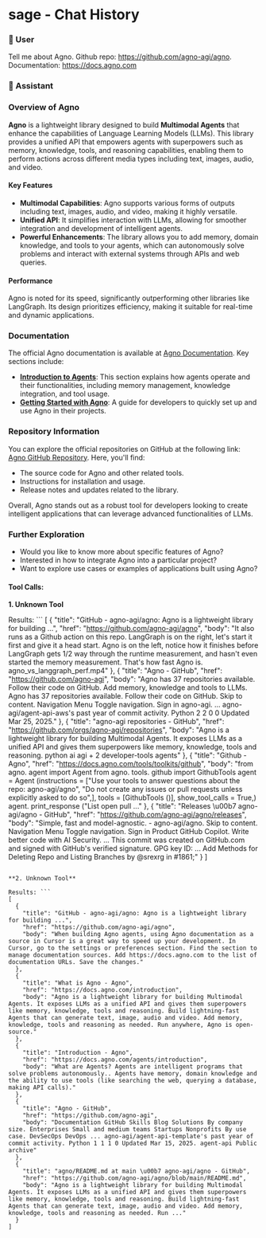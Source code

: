 # sage - Chat History

### 👤 User
Tell me about Agno. Github repo: https://github.com/agno-agi/agno. Documentation: https://docs.agno.com

### 🤖 Assistant
### Overview of Agno

**Agno** is a lightweight library designed to build **Multimodal Agents** that enhance the capabilities of Language Learning Models (LLMs). This library provides a unified API that empowers agents with superpowers such as memory, knowledge, tools, and reasoning capabilities, enabling them to perform actions across different media types including text, images, audio, and video.

#### Key Features
- **Multimodal Capabilities**: Agno supports various forms of outputs including text, images, audio, and video, making it highly versatile.
- **Unified API**: It simplifies interaction with LLMs, allowing for smoother integration and development of intelligent agents.
- **Powerful Enhancements**: The library allows you to add memory, domain knowledge, and tools to your agents, which can autonomously solve problems and interact with external systems through APIs and web queries.

#### Performance
Agno is noted for its speed, significantly outperforming other libraries like LangGraph. Its design prioritizes efficiency, making it suitable for real-time and dynamic applications.

### Documentation
The official Agno documentation is available at [Agno Documentation](https://docs.agno.com). Key sections include:
- **[Introduction to Agents](https://docs.agno.com/agents/introduction)**: This section explains how agents operate and their functionalities, including memory management, knowledge integration, and tool usage.
- **[Getting Started with Agno](https://docs.agno.com/introduction)**: A guide for developers to quickly set up and use Agno in their projects.

### Repository Information
You can explore the official repositories on GitHub at the following link: [Agno GitHub Repository](https://github.com/agno-agi/agno). Here, you'll find:
- The source code for Agno and other related tools.
- Instructions for installation and usage.
- Release notes and updates related to the library.

Overall, Agno stands out as a robust tool for developers looking to create intelligent applications that can leverage advanced functionalities of LLMs.

### Further Exploration
- Would you like to know more about specific features of Agno?
- Interested in how to integrate Agno into a particular project?
- Want to explore use cases or examples of applications built using Agno?

#### Tool Calls:
**1. Unknown Tool**

Results: ```
[
  {
    "title": "GitHub - agno-agi/agno: Agno is a lightweight library for building ...",
    "href": "https://github.com/agno-agi/agno",
    "body": "It also runs as a Github action on this repo. LangGraph is on the right, let's start it first and give it a head start. Agno is on the left, notice how it finishes before LangGraph gets 1/2 way through the runtime measurement, and hasn't even started the memory measurement. That's how fast Agno is. agno_vs_langgraph_perf.mp4"
  },
  {
    "title": "Agno - GitHub",
    "href": "https://github.com/agno-agi",
    "body": "Agno has 37 repositories available. Follow their code on GitHub. Add memory, knowledge and tools to LLMs. Agno has 37 repositories available. Follow their code on GitHub. Skip to content. Navigation Menu Toggle navigation. Sign in agno-agi. ... agno-agi/agent-api-aws's past year of commit activity. Python 2 2 0 0 Updated Mar 25, 2025."
  },
  {
    "title": "agno-agi repositories - GitHub",
    "href": "https://github.com/orgs/agno-agi/repositories",
    "body": "Agno is a lightweight library for building Multimodal Agents. It exposes LLMs as a unified API and gives them superpowers like memory, knowledge, tools and reasoning. python ai agi + 2 developer-tools agents"
  },
  {
    "title": "Github - Agno",
    "href": "https://docs.agno.com/tools/toolkits/github",
    "body": "from agno. agent import Agent from agno. tools. github import GithubTools agent = Agent (instructions = [\"Use your tools to answer questions about the repo: agno-agi/agno\", \"Do not create any issues or pull requests unless explicitly asked to do so\",], tools = [GithubTools ()], show_tool_calls = True,) agent. print_response (\"List open pull ..."
  },
  {
    "title": "Releases \u00b7 agno-agi/agno - GitHub",
    "href": "https://github.com/agno-agi/agno/releases",
    "body": "Simple, fast and model-agnostic. - agno-agi/agno. Skip to content. Navigation Menu Toggle navigation. Sign in Product GitHub Copilot. Write better code with AI Security. ... This commit was created on GitHub.com and signed with GitHub's verified signature. GPG key ID: ... Add Methods for Deleting Repo and Listing Branches by @srexrg in #1861;"
  }
]
```

**2. Unknown Tool**

Results: ```
[
  {
    "title": "GitHub - agno-agi/agno: Agno is a lightweight library for building ...",
    "href": "https://github.com/agno-agi/agno",
    "body": "When building Agno agents, using Agno documentation as a source in Cursor is a great way to speed up your development. In Cursor, go to the settings or preferences section. Find the section to manage documentation sources. Add https://docs.agno.com to the list of documentation URLs. Save the changes."
  },
  {
    "title": "What is Agno - Agno",
    "href": "https://docs.agno.com/introduction",
    "body": "Agno is a lightweight library for building Multimodal Agents. It exposes LLMs as a unified API and gives them superpowers like memory, knowledge, tools and reasoning. Build lightning-fast Agents that can generate text, image, audio and video. Add memory, knowledge, tools and reasoning as needed. Run anywhere, Agno is open-source."
  },
  {
    "title": "Introduction - Agno",
    "href": "https://docs.agno.com/agents/introduction",
    "body": "What are Agents? Agents are intelligent programs that solve problems autonomously.. Agents have memory, domain knowledge and the ability to use tools (like searching the web, querying a database, making API calls)."
  },
  {
    "title": "Agno - GitHub",
    "href": "https://github.com/agno-agi",
    "body": "Documentation GitHub Skills Blog Solutions By company size. Enterprises Small and medium teams Startups Nonprofits By use case. DevSecOps DevOps ... agno-agi/agent-api-template's past year of commit activity. Python 1 1 1 0 Updated Mar 15, 2025. agent-api Public archive"
  },
  {
    "title": "agno/README.md at main \u00b7 agno-agi/agno - GitHub",
    "href": "https://github.com/agno-agi/agno/blob/main/README.md",
    "body": "Agno is a lightweight library for building Multimodal Agents. It exposes LLMs as a unified API and gives them superpowers like memory, knowledge, tools and reasoning. Build lightning-fast Agents that can generate text, image, audio and video. Add memory, knowledge, tools and reasoning as needed. Run ..."
  }
]
```

